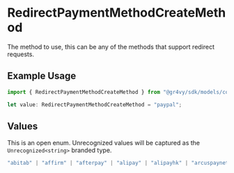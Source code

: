 # RedirectPaymentMethodCreateMethod

The method to use, this can be any of the methods that support redirect requests.

## Example Usage

```typescript
import { RedirectPaymentMethodCreateMethod } from "@gr4vy/sdk/models/components";

let value: RedirectPaymentMethodCreateMethod = "paypal";
```

## Values

This is an open enum. Unrecognized values will be captured as the `Unrecognized<string>` branded type.

```typescript
"abitab" | "affirm" | "afterpay" | "alipay" | "alipayhk" | "arcuspaynetwork" | "bacs" | "bancontact" | "banked" | "bcp" | "becs" | "bitpay" | "blik" | "boleto" | "boost" | "cashapp" | "clearpay" | "dana" | "dcb" | "dlocal" | "ebanx" | "efecty" | "eps" | "everydaypay" | "gcash" | "gem" | "gemds" | "giropay" | "givingblock" | "gocardless" | "gopay" | "grabpay" | "ideal" | "kakaopay" | "kcp" | "khipu" | "klarna" | "latitude" | "latitudeds" | "laybuy" | "linepay" | "linkaja" | "maybankqrpay" | "mercadopago" | "multibanco" | "multipago" | "netbanking" | "nupay" | "nequi" | "oney_10x" | "oney_12x" | "oney_3x" | "oney_4x" | "oney_6x" | "ovo" | "oxxo" | "pagoefectivo" | "payid" | "paymaya" | "paypal" | "paypalpaylater" | "payto" | "payvalida" | "picpay" | "pix" | "pse" | "rabbitlinepay" | "rapipago" | "razorpay" | "redpagos" | "scalapay" | "sepa" | "servipag" | "shopeepay" | "singteldash" | "smartpay" | "sofort" | "spei" | "stitch" | "stripedd" | "thaiqr" | "touchngo" | "truemoney" | "trustly" | "trustlyeurope" | "upi" | "venmo" | "vipps" | "waave" | "webpay" | "wechat" | "yape" | "zippay" | Unrecognized<string>
```